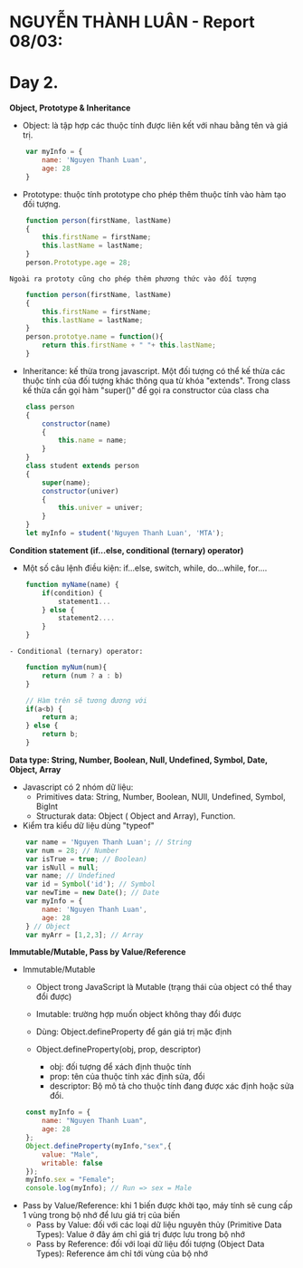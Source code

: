 # NGUYỄN THÀNH LUÂN - Report 08/03:

# Day 2.
**Object, Prototype & Inheritance**
- Object: là tập hợp các thuộc tính được liên kết với nhau bằng tên và giá trị.
```js
    var myInfo = {
        name: 'Nguyen Thanh Luan',
        age: 28
    }
```
- Prototype: thuộc tính prototype cho phép thêm thuộc tính vào hàm tạo đối tượng.
```js
    function person(firstName, lastName)
    {
        this.firstName = firstName;
        this.lastName = lastName;
    }
    person.Prototype.age = 28;
```
    Ngoài ra prototy cũng cho phép thêm phương thức vào đối tượng
```js
    function person(firstName, lastName)
    {
        this.firstName = firstName;
        this.lastName = lastName;
    }
    person.prototye.name = function(){
        return this.firstName + " "+ this.lastName;
    }
```
- Inheritance: kế thừa trong javascript. Một đối tượng có thể kế thừa các thuộc tính của đối tượng khác thông qua từ khóa "extends".
         Trong class kế thừa cần gọi hàm "super()" để gọi ra constructor của class cha
```js
    class person
    {
        constructor(name)
        {
            this.name = name;
        }
    }
    class student extends person
    {
        super(name);
        constructor(univer)
        {
            this.univer = univer;
        }
    }
    let myInfo = student('Nguyen Thanh Luan', 'MTA');
```

**Condition statement (if...else, conditional (ternary) operator)**
- Một số câu lệnh điều kiện: if...else, switch, while, do...while, for....
```js
    function myName(name) {
        if(condition) {
            statement1...
        } else {
            statement2....
        }
    }
```
    - Conditional (ternary) operator:
```js
    function myNum(num){
        return (num ? a : b)
    }

    // Hàm trên sẽ tương đương với
    if(a<b) {
        return a;
    } else {
        return b;
    }
```

**Data type: String, Number, Boolean, Null, Undefined, Symbol, Date, Object, Array**
- Javascript có 2 nhóm dữ liệu: 
    + Primitives data: String, Number, Boolean, NUll, Undefined, Symbol, BigInt
    + Structurak data: Object ( Object and Array), Function.
- Kiểm tra kiểu dữ liệu dùng "typeof"
```js
    var name = 'Nguyen Thanh Luan'; // String
    var num = 28; // Number
    var isTrue = true; // Boolean)
    var isNull = null;
    var name; // Undefined
    var id = Symbol('id'); // Symbol
    var newTime = new Date(); // Date
    var myInfo = { 
        name: 'Nguyen Thanh Luan',
        age: 28
    } // Object
    var myArr = [1,2,3]; // Array
```

**Immutable/Mutable, Pass by Value/Reference**
- Immutable/Mutable
    + Object trong JavaScript là Mutable (trạng thái của object có thể thay đổi được)
    + Imutable: trường hợp muốn object không thay đổi được

    + Dùng: Object.defineProperty để gán giá trị mặc định
    + Object.defineProperty(obj, prop, descriptor)
        + obj: đối tượng để xách định thuộc tính
        + prop: tên của thuộc tính xác định sửa, đổi
        + descriptor: Bộ mô tả cho thuộc tính đang được xác định hoặc sửa đổi.
```js
    const myInfo = {
        name: "Nguyen Thanh Luan",
        age: 28
    };
    Object.defineProperty(myInfo,"sex",{
        value: "Male",
        writable: false
    });
    myInfo.sex = "Female";
    console.log(myInfo); // Run => sex = Male
```
- Pass by Value/Reference: khi 1 biến được khởi tạo, máy tính sẽ cung cấp 1 vùng trong bộ nhớ để lưu giá trị của biến
    + Pass by Value: đối với các loại dữ liệu nguyên thủy (Primitive Data Types): Value ở đây ám chỉ giá trị được lưu trong bộ nhớ
    + Pass by Reference: đối với loại dữ liệu đối tượng (Object Data Types): Reference ám chỉ tới vùng của bộ nhớ
    


